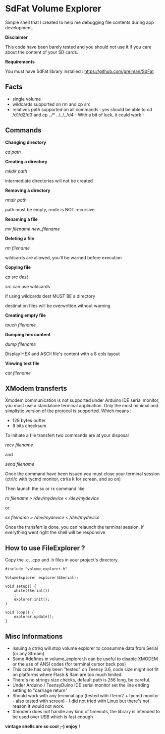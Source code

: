 # SdFat Volume Explorer

Simple shell that I created to help me debugging file contents during app development.

**Disclaimer**

This code have been barely tested and you should not use it if you care about the content of your SD cards.

**Requirements**

You must have SdFat library installed : https://github.com/greiman/SdFat

## Facts

* single volume
* wildcards supported on rm and cp src
* relatives path supported on all commands : yes should be able to cd /d1/d2/d3 and cp ../* ../../../d4 - With a bit of luck, it could work !

## Commands

**Changing directory**

*cd path*

**Creating a directory**

*mkdir path*

intermediate directories will not be created

**Removing a directory**

*rmdir path*

path must be empty, rmdir is NOT recursive

**Renaming a file**

*mv filename new_filename*

**Deleting a file**

*rm filename*

wildcards are allowed, you'll be warned before execution

**Copying file**

*cp src dest*

src can use wildcards

if using wildcards dest MUST BE a directory

destination files will be overwritten without warning

**Creating empty file**

*touch filename*

**Dumping hex content**

*dump filename*

Display HEX and ASCII file's content with a 8 cols layout

**Viewing text file**

*cat filename*

## XModem transferts

Xmodem communication is not supported under Arduino IDE serial monitor, you must use a standalone terminal application.
Only the most minimal and simplistic version of the protocol is supported.
Which means :

- 128 bytes buffer
- 8 bits checksum

To initiate a file transfert two commands are at your disposal

*recv filename*

and

*send filename*

Once the command have been issued you must close your terminal session (ctrl/c with tycmd monitor, ctrl/a k for screen, and so on)

Then launch the sx or rx command like

*rx filename > /dev/mydevice < /dev/mydevice*

or

*sx filename > /dev/mydevice < /dev/mydevice*

Once the transfert is done, you can relaunch the terminal session, if everything went right the shell will be responsive.

## How to use FileExplorer ?

Copy the .c, .cpp and .h files in your project's directory.

```
#include "volume_explorer.h"

VolumeExplorer explorer(&Serial);

void setup() {
    while(!Serial())
    ;
    explorer.init();
}

void loop() {
    explorer.update();
}
```

## Misc Informations

- Issuing a ctrl/q will stop volume explorer to consumme data from Serial (or any Stream)
- Some #defines in volume_explorer.h can be useful to disable XMODEM or the use of ANSI codes (for terminal cursor back pos)
- This code has only been "tested" on Teensy 3.6, code size might not fit on platforms where Flash & Ram are too much limited
- There's no strings size checks, default path is 256 long, be careful.
- Under Arduino / TeensyDuino IDE serial monitor set the line ending setting to "carriage return"
- Should work with any terminal app (tested with iTerm2 + tycmd monitor - also tested with screen) - I did not tried with Linux but there's not reason it would not work.
- Xmodem does not handle any kind of timeouts, the library is intended to be used over USB which is fast enough


**vintage shells are so cool ;-)
enjoy !**
